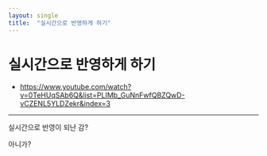 ```yaml
---
layout: single
title:  "실시간으로 반영하게 하기"
---
```



# 실시간으로 반영하게 하기

- https://www.youtube.com/watch?v=0TeHUqSAb6Q&list=PLIMb_GuNnFwfQBZQwD-vCZENL5YLDZekr&index=3

---

실시간으로 반영이 되난 감?

아니가?

